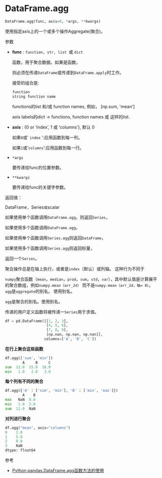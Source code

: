 # DataFrame.agg

```python
DataFrame.agg(func, axis=0, *args, **kwargs)
```

使用指定axis上的一个或多个操作Aggregate(聚合)。

参数

- **func** : `function, str, list `或 `dict`

  函数，用于聚合数据。如果是函数，

  则必须在传递`DataFrame`或传递到`DataFrame.apply`时工作。

  接受的组合是:

  ```python
  function
  string function name
  ```

  functions的list 和/或 function names, 例如， [np.sum, 'mean']

  axis labels的dict -> functions, function names 或 这样的list.

- **axis** : {0 or ‘index’, 1 或 ‘columns’}, 默认 0

  如果`0`或' `index` ':应用函数到每一列。

  如果`1`或‘`columns`’:应用函数到每一行。

- `*args`

    要传递给func的位置参数。

-  `**kwargs`

    要传递给func的关键字参数。

返回值：


DataFrame`, `Series` 或 `scalar


如果使用单个函数调用`DataFrame.agg`，则返回`Series`，

如果使用多个函数调用`DataFrame.agg`，

如果使用单个函数调用`Series.agg`则返回`DataFrame`，

如果使用多个函数调用`Series.agg`则返回标量， 

返回一个`Series`。

聚合操作总是在轴上执行，或者是`index`（默认）或列轴。 这种行为不同于

`numpy`聚合函数（`mean`，`median`，`prod`，`sum`，`std`，`var`），其中默认值是计算展平的聚合数组，例如`numpy.mean（arr_2d）` 而不是`numpy.mean（arr_2d，轴= 0）`。`agg`是`aggregate`的别名。 使用别名。



`agg`是聚合的别名。使用别名。

传递的用户定义函数将被传递一`Series`用于求值。

```python
df = pd.DataFrame([[1, 2, 3],
                   [4, 5, 6],
                   [7, 8, 9],
                   [np.nan, np.nan, np.nan]],
                  columns=['A', 'B', 'C'])
```

**在行上聚合这些函数**

```python
df.agg(['sum', 'min'])
        A     B     C
sum  12.0  15.0  18.0
min   1.0   2.0   3.0
```

**每个列有不同的聚合**

```python
df.agg({'A' : ['sum', 'min'], 'B' : ['min', 'max']})
        A    B
max   NaN  8.0
min   1.0  2.0
sum  12.0  NaN
```

**对列进行聚合**

```python
df.agg("mean", axis="columns")
0    2.0
1    5.0
2    8.0
3    NaN
dtype: float64
```



参考

- <a href="https://www.cjavapy.com/article/282/" target="_blank">Python pandas.DataFrame.agg函数方法的使用</a>

